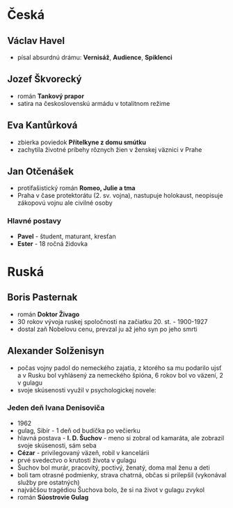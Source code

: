 # Česká
## Václav Havel
- písal absurdnú drámu: **Vernisáž**, **Audience**, **Spiklenci**

## Jozef Škvorecký
- román **Tankový prapor**
- satira na československú armádu v totalitnom režime

## Eva Kantůrková
- zbierka poviedok **Přítelkyne z domu smútku**
- zachytila životné príbehy rôznych žien v ženskej väznici v Prahe

## Jan Otčenášek
- protifašistický román **Romeo, Julie a tma**
- Praha v čase protektorátu (2. sv. vojna), nastupuje holokaust, neopisuje zákopovú vojnu ale civilné osoby

### Hlavné postavy
- **Pavel** - študent, maturant, kresťan
- **Ester** - 18 ročná židovka

# Ruská
## Boris Pasternak
- román **Doktor Živago**
- 30 rokov vývoja ruskej spoločnosti na začiatku 20. st. - 1900-1927
- dostal zaň Nobelovu cenu, prevzal ju až jeho syn po jeho smrti

## Alexander Solženisyn
- počas vojny padol do nemeckého zajatia, z ktorého sa mu podarilo ujsť a v Rusku bol vyhlásený za nemeckého špióna, 6 rokov bol vo väzení, 2 v gulagu
- svoje skúsenosti využil v psychologickej novele:

### Jeden deň Ivana Denisoviča
- 1962
- gulag, Sibír - 1 deň od budíčka po večierku
- hlavná postava - **I. D. Šuchov** - meno si zobral od kamaráta, ale zobrazil svoje skúsenosti, sám seba
- **Cézar** - privilegovaný väzeň, robil v kancelárii
- prvé svedectvo o krutosti života v gulagu
- Šuchov bol murár, pracovitý, poctivý, ženatý, doma mal ženu a deti
- boli tam otrasné podmienky, strava chatrná, občas si prilepšil (vykonával služby pre ostatných)
- najväčšou tragédiou Šuchova bolo, že si na život v gulagu zvykol
- román **Súostrovie Gulag**